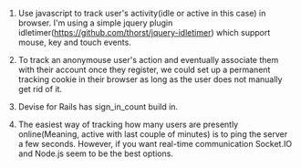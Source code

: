 1. Use javascript to track user's activity(idle or active in this case) in browser. I'm using a simple jquery plugin idletimer(https://github.com/thorst/jquery-idletimer) which support mouse, key and touch events.

2. To track an anonymouse user's action and eventually associate them with their account once they register, we could set up a permanent tracking cookie in their browser as long as the user does not manually get rid of it.

3. Devise for Rails has sign_in_count build in.

4. The easiest way of tracking how many users are presently online(Meaning, active with last couple of minutes) is to ping the server a few seconds. However, if you want real-time communication Socket.IO and Node.js seem to be the best options. 
